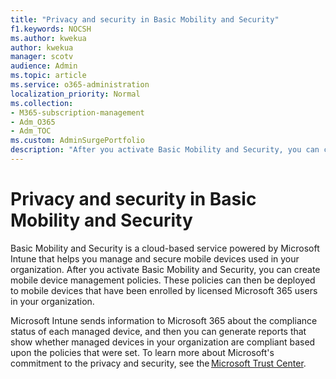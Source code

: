 ```yaml
---
title: "Privacy and security in Basic Mobility and Security"   
f1.keywords: NOCSH                
ms.author: kwekua      
author: kwekua   
manager: scotv 
audience: Admin 
ms.topic: article 
ms.service: o365-administration 
localization_priority: Normal 
ms.collection:                  
- M365-subscription-management
- Adm_O365
- Adm_TOC
ms.custom: AdminSurgePortfolio
description: "After you activate Basic Mobility and Security, you can create mobile device management policies."  
---
```


# Privacy and security in Basic Mobility and Security

Basic Mobility and Security is a cloud-based service powered by Microsoft Intune that helps you manage and secure mobile devices used in your organization. After you activate Basic Mobility and Security, you can create mobile device management policies. These policies can then be deployed to mobile devices that have been enrolled by licensed Microsoft 365 users in your organization.

Microsoft Intune sends information to Microsoft 365 about the compliance status of each managed device, and then you can generate reports that show whether managed devices in your organization are compliant based upon the policies that were set. To learn more about Microsoft's commitment to the privacy and security, see the [Microsoft Trust Center](https://www.microsoft.com/trust-center).